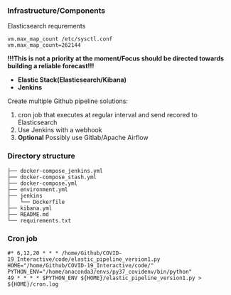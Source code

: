 ### Infrastructure/Components

Elasticsearch requrements

```
vm.max_map_count /etc/sysctl.conf
vm.max_map_count=262144
```

**!!!This is not a priority at the moment/Focus should be directed towards building a reliable forecast!!!**

* **Elastic Stack(Elasticsearch/Kibana)**
* **Jenkins**

Create multiple Github pipeline solutions:

1. cron job that executes at regular interval and send recored to Elasticsearch
2. Use Jenkins with a webhook
3. **Optional** Possibly use Gitlab/Apache Airflow

### Directory structure

```
├── docker-compose_jenkins.yml
├── docker-compose_stash.yml
├── docker-compose.yml
├── environment.yml
├── jenkins
│   └── Dockerfile
├── kibana.yml
├── README.md
└── requirements.txt
```

### Cron job

```
#* 6,12,20 * * * /home/Github/COVID-19_Interactive/code/elastic_pipeline_version1.py
HOME="/home/Github/COVID-19_Interactive/code/"
PYTHON_ENV="/home/anaconda3/envs/py37_covidenv/bin/python"
49 * * * * $PYTHON_ENV ${HOME}/elastic_pipeline_version1.py > ${HOME}/cron.log
```


